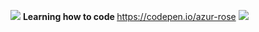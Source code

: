 

<img src="https://images-wixmp-ed30a86b8c4ca887773594c2.wixmp.com/f/fe6679b3-cc4c-427d-b0db-c9d1baba04af/ddb54bi-8e1b9b26-99d9-4b37-931d-45f9bb1bf01b.gif?token=eyJ0eXAiOiJKV1QiLCJhbGciOiJIUzI1NiJ9.eyJzdWIiOiJ1cm46YXBwOjdlMGQxODg5ODIyNjQzNzNhNWYwZDQxNWVhMGQyNmUwIiwiaXNzIjoidXJuOmFwcDo3ZTBkMTg4OTgyMjY0MzczYTVmMGQ0MTVlYTBkMjZlMCIsIm9iaiI6W1t7InBhdGgiOiJcL2ZcL2ZlNjY3OWIzLWNjNGMtNDI3ZC1iMGRiLWM5ZDFiYWJhMDRhZlwvZGRiNTRiaS04ZTFiOWIyNi05OWQ5LTRiMzctOTMxZC00NWY5YmIxYmYwMWIuZ2lmIn1dXSwiYXVkIjpbInVybjpzZXJ2aWNlOmZpbGUuZG93bmxvYWQiXX0.5aOJUK3jaz00qP9_3YtWV25l2nXg6vdaTToKnTpz-lk"> <strong> Learning how to code </strong> https://codepen.io/azur-rose <img src="https://images-wixmp-ed30a86b8c4ca887773594c2.wixmp.com/f/fe6679b3-cc4c-427d-b0db-c9d1baba04af/ddb54bi-8e1b9b26-99d9-4b37-931d-45f9bb1bf01b.gif?token=eyJ0eXAiOiJKV1QiLCJhbGciOiJIUzI1NiJ9.eyJzdWIiOiJ1cm46YXBwOjdlMGQxODg5ODIyNjQzNzNhNWYwZDQxNWVhMGQyNmUwIiwiaXNzIjoidXJuOmFwcDo3ZTBkMTg4OTgyMjY0MzczYTVmMGQ0MTVlYTBkMjZlMCIsIm9iaiI6W1t7InBhdGgiOiJcL2ZcL2ZlNjY3OWIzLWNjNGMtNDI3ZC1iMGRiLWM5ZDFiYWJhMDRhZlwvZGRiNTRiaS04ZTFiOWIyNi05OWQ5LTRiMzctOTMxZC00NWY5YmIxYmYwMWIuZ2lmIn1dXSwiYXVkIjpbInVybjpzZXJ2aWNlOmZpbGUuZG93bmxvYWQiXX0.5aOJUK3jaz00qP9_3YtWV25l2nXg6vdaTToKnTpz-lk">











